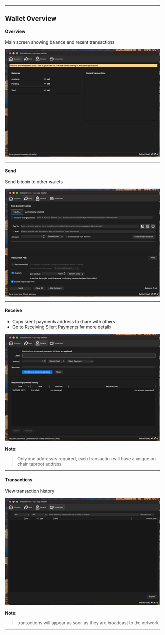  ***
## Wallet Overview


#### Overview

Main screen showing balance and recent transactions

<img src="../screenshots/usage_overview.png" alt="Overview" style="max-height: 500px;">



---

#### Send

Send bitcoin to other wallets

<img src="../screenshots/usage_send.png" alt="Send" style="max-height: 500px;">



---

#### Receive

- Copy silent payments address to share with others
- Go to [Receiving Silent Payments](#receiving-silent-payments) for more details

<img src="../screenshots/usage_receive.png" alt="Receive" style="max-height: 500px;">


**Note:**
> Only one address is required, each transaction will have a unique on chain taproot address

---

#### Transactions

View transaction history

<img src="../screenshots/usage_transactions.png" alt="Transactions" style="max-height: 500px;">


**Note:**
> transactions will appear as soon as they are broadcast to the network

---

